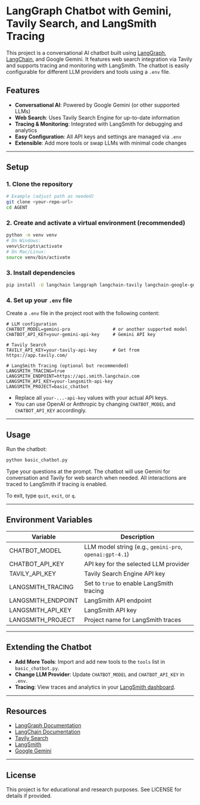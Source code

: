# LangGraph Chatbot with Gemini, Tavily Search, and LangSmith Tracing

This project is a conversational AI chatbot built using [LangGraph](https://github.com/langchain-ai/langgraph), [LangChain](https://github.com/langchain-ai/langchain), and Google Gemini. It features web search integration via Tavily and supports tracing and monitoring with LangSmith. The chatbot is easily configurable for different LLM providers and tools using a `.env` file.

## Features
- **Conversational AI**: Powered by Google Gemini (or other supported LLMs)
- **Web Search**: Uses Tavily Search Engine for up-to-date information
- **Tracing & Monitoring**: Integrated with LangSmith for debugging and analytics
- **Easy Configuration**: All API keys and settings are managed via `.env`
- **Extensible**: Add more tools or swap LLMs with minimal code changes

---

## Setup

### 1. Clone the repository
```sh
# Example (adjust path as needed)
git clone <your-repo-url>
cd AGENT
```

### 2. Create and activate a virtual environment (recommended)
```sh
python -m venv venv
# On Windows:
venv\Scripts\activate
# On Mac/Linux:
source venv/bin/activate
```

### 3. Install dependencies
```sh
pip install -U langchain langgraph langchain-tavily langchain-google-genai python-dotenv
```

### 4. Set up your `.env` file
Create a `.env` file in the project root with the following content:

```
# LLM configuration
CHATBOT_MODEL=gemini-pro                # or another supported model
CHATBOT_API_KEY=your-gemini-api-key     # Gemini API key

# Tavily Search
TAVILY_API_KEY=your-tavily-api-key      # Get from https://app.tavily.com/

# LangSmith Tracing (optional but recommended)
LANGSMITH_TRACING=true
LANGSMITH_ENDPOINT=https://api.smith.langchain.com
LANGSMITH_API_KEY=your-langsmith-api-key
LANGSMITH_PROJECT=basic_chatbot
```

- Replace all `your-...-api-key` values with your actual API keys.
- You can use OpenAI or Anthropic by changing `CHATBOT_MODEL` and `CHATBOT_API_KEY` accordingly.

---

## Usage

Run the chatbot:
```sh
python basic_chatbot.py
```

Type your questions at the prompt. The chatbot will use Gemini for conversation and Tavily for web search when needed. All interactions are traced to LangSmith if tracing is enabled.

To exit, type `quit`, `exit`, or `q`.

---

## Environment Variables

| Variable              | Description                                      |
|----------------------|--------------------------------------------------|
| CHATBOT_MODEL        | LLM model string (e.g., `gemini-pro`, `openai:gpt-4.1`) |
| CHATBOT_API_KEY      | API key for the selected LLM provider             |
| TAVILY_API_KEY       | Tavily Search Engine API key                      |
| LANGSMITH_TRACING    | Set to `true` to enable LangSmith tracing         |
| LANGSMITH_ENDPOINT   | LangSmith API endpoint                            |
| LANGSMITH_API_KEY    | LangSmith API key                                 |
| LANGSMITH_PROJECT    | Project name for LangSmith traces                 |

---

## Extending the Chatbot
- **Add More Tools**: Import and add new tools to the `tools` list in `basic_chatbot.py`.
- **Change LLM Provider**: Update `CHATBOT_MODEL` and `CHATBOT_API_KEY` in `.env`.
- **Tracing**: View traces and analytics in your [LangSmith dashboard](https://smith.langchain.com/).

---

## Resources
- [LangGraph Documentation](https://langchain-ai.github.io/langgraph/)
- [LangChain Documentation](https://python.langchain.com/docs/)
- [Tavily Search](https://app.tavily.com/)
- [LangSmith](https://smith.langchain.com/)
- [Google Gemini](https://ai.google.dev/)

---

## License
This project is for educational and research purposes. See LICENSE for details if provided. 
